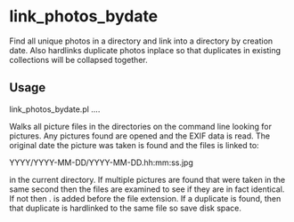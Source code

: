 link_photos_bydate
==================

Find all unique photos in a directory and link into a directory by creation date.
Also hardlinks duplicate photos inplace so that duplicates in existing collections
will be collapsed together.

Usage
-----

link_photos_bydate.pl <dir1> <dir2> <dir3> ....


Walks all picture files in the directories on the command line looking for pictures.
Any pictures found are opened and the EXIF data is read.  The original date the
picture was taken is found and the files is linked to:

   YYYY/YYYY-MM-DD/YYYY-MM-DD.hh:mm:ss.jpg
   
in the current directory.  If multiple pictures are found that were taken in the same
second then the files are examined to see if they are in fact identical.  If not
then .<num> is added before the file extension.  If a duplicate is found, then that duplicate
is hardlinked to the same file so save disk space.

